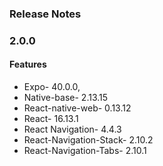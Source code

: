 ### Release Notes

### 2.0.0

#### Features

-   Expo- 40.0.0,
-   Native-base- 2.13.15
-   React-native-web- 0.13.12
-   React- 16.13.1
-   React Navigation- 4.4.3
-   React-Navigation-Stack- 2.10.2
-   React-Navigation-Tabs- 2.10.1
